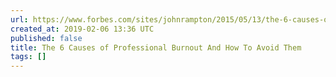 ```yaml
---
url: https://www.forbes.com/sites/johnrampton/2015/05/13/the-6-causes-of-professional-burnout-and-how-to-avoid-them/#604608261dde
created_at: 2019-02-06 13:36 UTC
published: false
title: The 6 Causes of Professional Burnout And How To Avoid Them
tags: []
---
```



